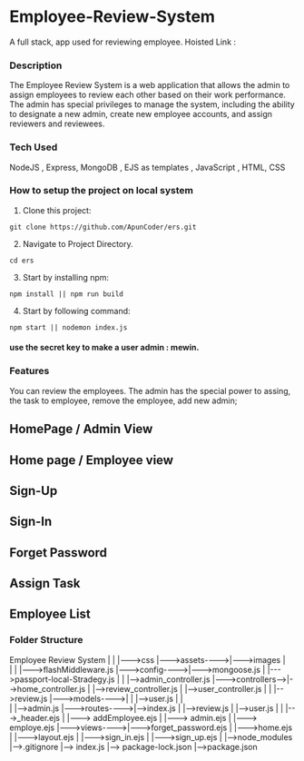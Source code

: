 # Employee-Review-System
A full stack, app used for reviewing employee.
Hoisted Link :


### Description

The Employee Review System is a web application that allows the admin to assign employees to review each other based on their work performance. The admin has special privileges to manage the system, including the ability to designate a new admin, create new employee accounts, and assign reviewers and reviewees.


### Tech Used

NodeJS , Express, MongoDB , EJS as templates , JavaScript , HTML, CSS

### How to setup the project on local system

  1. Clone this project:
  ```
  git clone https://github.com/ApunCoder/ers.git
  
  ```
  2. Navigate to Project Directory.
  ```
  cd ers
  
  ```
  
  3. Start by installing npm:
  ```
  npm install || npm run build
  
  ```

  4. Start by following command:
  ```
  npm start || nodemon index.js
  
  ```

#### use the secret key to make a user admin : mewin.

### Features

  You can review the employees. The admin has the special power to assing, the task to employee, remove the employee, add new admin;
  
  
  ## HomePage / Admin View

  ## Home page / Employee view

  ## Sign-Up

  ## Sign-In

  ## Forget Password
  
  ## Assign Task

  ## Employee List

### Folder Structure

Employee Review System
    |
    |               |--->css
    |--->assets---->|--->images
    |             
    |
    |               |--->flashMiddleware.js
    |--->config---->|--->mongoose.js
    |               |--->passport-local-Stradegy.js
    |
    |                  |-->admin_controller.js
    |--->controllers-->|-->home_controller.js
    |                  |-->review_controller.js
    |                  |-->user_controller.js
    |
    |               |-->review.js
    |--->models---->|
    |               |-->user.js
    |
    |              
    |               |-->admin.js
    |--->routes---->|-->index.js
    |               |-->review.js
    |               |-->user.js
    |
    |              |--->_header.ejs
    |              |---> addEmployee.ejs
    |              |---> admin.ejs
    |              |---> employe.ejs
    |--->views---->|--->forget_password.ejs
    |              |--->home.ejs
    |              |--->layout.ejs
    |              |--->sign_in.ejs
    |              |--->sign_up.ejs
    |
    |-->node_modules
    |-->.gitignore
    |--> index.js
    |--> package-lock.json
    |-->package.json
